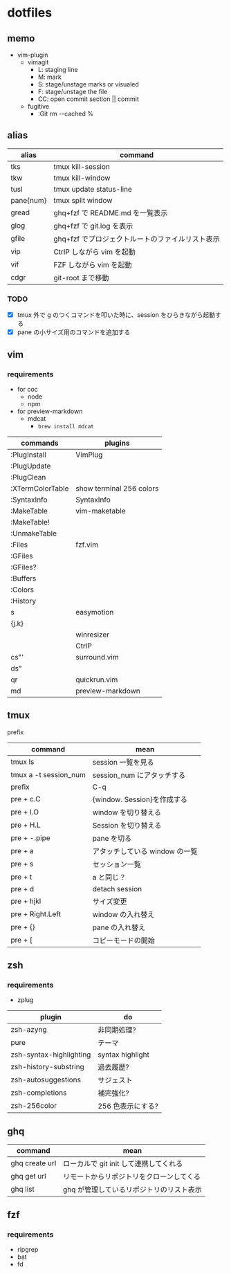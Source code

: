 # dotfiles

## memo

- vim-plugin
  - vimagit
    - L: staging line
    - M: mark
    - S: stage/unstage marks or visualed
    - F: stage/unstage the file
    - CC: open commit section || commit
  - fugitive
    - :Git rm --cached %

## alias

| alias     | command                                          |
| --------- | ------------------------------------------------ |
| tks       | tmux kill-session                                |
| tkw       | tmux kill-window                                 |
| tusl      | tmux update status-line                          |
| pane{num} | tmux split window                                |
| gread     | ghq+fzf で README.md を一覧表示                  |
| glog      | ghq+fzf で git.log を表示                        |
| gfile     | ghq+fzf でプロジェクトルートのファイルリスト表示 |
| vip       | CtrlP しながら vim を起動                        |
| vif       | FZF しながら vim を起動                          |
| cdgr      | git-root まで移動                                |

### TODO

- [x] tmux 外で g のつくコマンドを叩いた時に、session をひらきながら起動する
- [x] pane の小サイズ用のコマンドを追加する

## vim

### requirements

- for coc
  - node
  - npm
- for preview-markdown
  - mdcat
    - `brew install mdcat`

| commands         | plugins                  |
| ---------------- | ------------------------ |
| :PlugInstall     | VimPlug                  |
| :PlugUpdate      |                          |
| :PlugClean       |                          |
| :XTermColorTable | show terminal 256 colors |
| :SyntaxInfo      | SyntaxInfo               |
| :MakeTable       | vim-maketable            |
| :MakeTable!      |                          |
| :UnmakeTable     |                          |
| :Files           | fzf.vim                  |
| :GFiles          |                          |
| :GFiles?         |                          |
| :Buffers         |                          |
| :Colors          |                          |
| :History         |                          |
| <Leader>s        | easymotion               |
| <Leader>{j.k}    |                          |
| <C-e>            | winresizer               |
| <C-p>            | CtrlP                    |
| cs"'             | surround.vim             |
| ds"              |                          |
| <Space>qr        | quickrun.vim             |
| <Space>md        | preview-markdown         |

## tmux

prefix <C-o>

| command               | mean                           |
| --------------------- | ------------------------------ |
| tmux ls               | session 一覧を見る             |
| tmux a -t session_num | session_num にアタッチする     |
| prefix                | C-q                            |
| pre + c.C             | {window. Session}を作成する    |
| pre + I.O             | window を切り替える            |
| pre + H.L             | Session を切り替える           |
| pre + -.pipe          | pane を切る                    |
| pre + a               | アタッチしている window の一覧 |
| pre + s               | セッション一覧                 |
| pre + t               | a と同じ？                     |
| pre + d               | detach session                 |
| pre + hjkl            | サイズ変更                     |
| pre + Right.Left      | window の入れ替え              |
| pre + {}              | pane の入れ替え                |
| pre + [               | コピーモードの開始             |

## zsh

### requirements

- zplug

| plugin                  | do                |
| ----------------------- | ----------------- |
| zsh-azyng               | 非同期処理?       |
| pure                    | テーマ            |
| zsh-syntax-highlighting | syntax highlight  |
| zsh-history-substring   | 過去履歴?         |
| zsh-autosuggestions     | サジェスト        |
| zsh-completions         | 補完強化?         |
| zsh-256color            | 256 色表示にする? |

## ghq

| command        | mean                                     |
| -------------- | ---------------------------------------- |
| ghq create url | ローカルで git init して連携してくれる   |
| ghq get url    | リモートからリポジトリをクローンしてくる |
| ghq list       | ghq が管理しているリポジトリのリスト表示 |

## fzf

### requirements

- ripgrep
- bat
- fd
